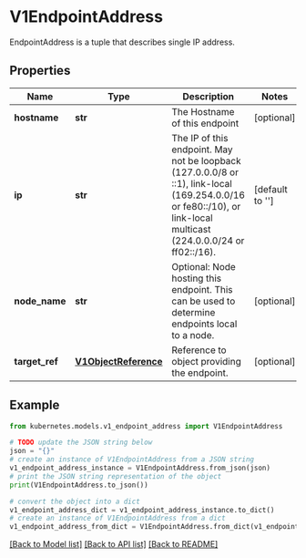 # V1EndpointAddress

EndpointAddress is a tuple that describes single IP address.

## Properties

Name | Type | Description | Notes
------------ | ------------- | ------------- | -------------
**hostname** | **str** | The Hostname of this endpoint | [optional] 
**ip** | **str** | The IP of this endpoint. May not be loopback (127.0.0.0/8 or ::1), link-local (169.254.0.0/16 or fe80::/10), or link-local multicast (224.0.0.0/24 or ff02::/16). | [default to '']
**node_name** | **str** | Optional: Node hosting this endpoint. This can be used to determine endpoints local to a node. | [optional] 
**target_ref** | [**V1ObjectReference**](V1ObjectReference.md) | Reference to object providing the endpoint. | [optional] 

## Example

```python
from kubernetes.models.v1_endpoint_address import V1EndpointAddress

# TODO update the JSON string below
json = "{}"
# create an instance of V1EndpointAddress from a JSON string
v1_endpoint_address_instance = V1EndpointAddress.from_json(json)
# print the JSON string representation of the object
print(V1EndpointAddress.to_json())

# convert the object into a dict
v1_endpoint_address_dict = v1_endpoint_address_instance.to_dict()
# create an instance of V1EndpointAddress from a dict
v1_endpoint_address_from_dict = V1EndpointAddress.from_dict(v1_endpoint_address_dict)
```
[[Back to Model list]](../README.md#documentation-for-models) [[Back to API list]](../README.md#documentation-for-api-endpoints) [[Back to README]](../README.md)


